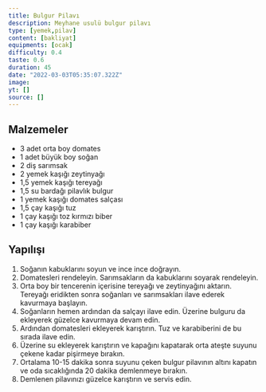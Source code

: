 ```yaml
---
title: Bulgur Pilavı
description: Meyhane usulü bulgur pilavı
type: [yemek,pilav]
content: [bakliyat]
equipments: [ocak]
difficulty: 0.4
taste: 0.6
duration: 45
date: "2022-03-03T05:35:07.322Z"
image: 
yt: []
source: []
---
```


## Malzemeler

- 3 adet orta boy domates
- 1 adet büyük boy soğan
- 2 diş sarımsak
- 2 yemek kaşığı zeytinyağı
- 1,5 yemek kaşığı tereyağı
- 1,5 su bardağı pilavlık bulgur
- 1 yemek kaşığı domates salçası
- 1,5 çay kaşığı tuz
- 1 çay kaşığı toz kırmızı biber
- 1 çay kaşığı karabiber

## Yapılışı

1. Soğanın kabuklarını soyun ve ince ince doğrayın.
2. Domatesleri rendeleyin. Sarımsakların da kabuklarını soyarak rendeleyin.
3. Orta boy bir tencerenin içerisine tereyağı ve zeytinyağını aktarın. Tereyağı eridikten sonra soğanları ve sarımsakları ilave ederek kavurmaya başlayın.
4. Soğanların hemen ardından da salçayı ilave edin. Üzerine bulguru da ekleyerek güzelce kavurmaya devam edin.
5. Ardından domatesleri ekleyerek karıştırın. Tuz ve karabiberini de bu sırada ilave edin.
6. Üzerine su ekleyerek karıştırın ve kapağını kapatarak orta ateşte suyunu çekene kadar pişirmeye bırakın.
7. Ortalama 10-15 dakika sonra suyunu çeken bulgur pilavının altını kapatın ve oda sıcaklığında 20 dakika demlenmeye bırakın.
8. Demlenen pilavınızı güzelce karıştırın ve servis edin.

